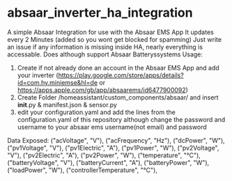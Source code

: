 # absaar_inverter_ha_integration
A simple Absaar Integration for use with the Absaar EMS App
It updates every 2 Minutes (added so you wont get blocked for spamming)
Just write an issue if any information is missing inside HA, nearly everything is accessable.
Does although support Absaar Batteryssystems
Usage:
1. Create if not already done an account in the Absaar EMS App and add your inverter (https://play.google.com/store/apps/details?id=com.hy.miniemse&hl=de or https://apps.apple.com/gb/app/absaarems/id6477900092)
2. Create Folder /homeassistant/custom_components/absaar/ and insert __init__.py & manifest.json & sensor.py
3. edit your configuration.yaml and add the lines from the configuration.yaml of this repository although change the password and username to your absaar ems username(not email) and password


Data Exposed:
("acVoltage", "V"),
("acFrequency", "Hz"),
("dcPower", "W"),
("pv1Voltage", "V"),
("pv1Electric", "A"),
("pv1Power", "W"),
("pv2Voltage", "V"),
("pv2Electric", "A"),
("pv2Power", "W"),
("temperature", "°C"),
("batteryVoltage", "V"),
("batteryCurrent", "A"),
("batteryPower", "W"),
("loadPower", "W"),
("controllerTemperature", "°C"),


